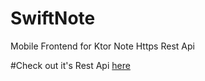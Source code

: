 # SwiftNote
Mobile Frontend for Ktor Note Https Rest Api

#Check out it's Rest Api [here](https://github.com/AbGhost-cyber/Swift-Ktor-Note-Rest-Api)
